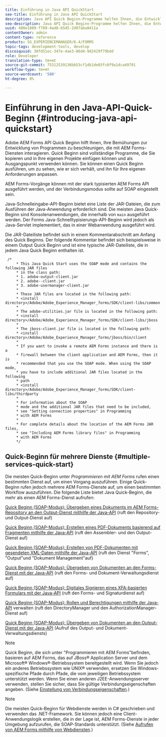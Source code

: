 ```yaml
---
title: Einführung in Java API QuickStart
seo-title: Einführung in Java API QuickStart
description: Java API Quick Beginn-Programme helfen Ihnen, die Entwicklung von Programmen zu beschleunigen, die mit AEM Forms-Diensten interagieren. Sie können die Java API Quick Beginn-Programme in Ihrem Projekt als Ausgangspunkt verwenden und anpassen.
seo-description: Java API Quick Beginn-Programme helfen Ihnen, die Entwicklung von Programmen zu beschleunigen, die mit AEM Forms-Diensten interagieren. Sie können die Java API Quick Beginn-Programme in Ihrem Projekt als Ausgangspunkt verwenden und anpassen.
uuid: 480e1809-f789-4ad8-b5d5-2d97aba8411a
contentOwner: admin
content-type: reference
products: SG_EXPERIENCEMANAGER/6.4/FORMS
topic-tags: development-tools, develop
discoiquuid: 38fd51ec-347e-4ae3-86d4-9d2429f79bdd
role: Developer
translation-type: tm+mt
source-git-commit: 75312539136bb53cf1db1de03fc0f9a1dca49791
workflow-type: tm+mt
source-wordcount: '580'
ht-degree: 0%

---
```



# Einführung in den Java-API-Quick-Beginn {#introducing-java-api-quickstart}

Adobe AEM Forms API Quick Beginn hilft Ihnen, Ihre Bemühungen zur Entwicklung von Programmen zu beschleunigen, die mit AEM Forms-Diensten interagieren. *Quick* Beginn sind vollständige Programme, die Sie kopieren und in Ihre eigenen Projekte einfügen können und als Ausgangspunkt verwenden können. Sie können einen Quick Beginn ausführen, um zu sehen, wie er sich verhält, und ihn für Ihre eigenen Anforderungen anpassen.

AEM Forms-Vorgänge können mit der stark typisierten AEM Forms API ausgeführt werden, und der Verbindungsmodus sollte auf SOAP eingestellt sein.

Java-Schnelleingabe-API-Beginn bietet eine Liste der JAR-Dateien, die zum Ausführen der Java-Anwendung erforderlich sind. Die meisten Java Quick-Beginn sind Konsolenanwendungen, die innerhalb von `main` ausgeführt werden. Der Forms Java-Schnelltypisierungs-API-Beginn wird jedoch als Java-Servlet implementiert, das in einer Webanwendung ausgeführt wird.

Die JAR-Dateiliste befindet sich in einem Kommentarabschnitt am Anfang des Quick Beginns. Der folgende Kommentar befindet sich beispielsweise in einem Output Quick Beginn und ist eine typische JAR-Dateiliste, die in jedem Java Quick Beginn enthalten ist.

```as3
 /* 
     * This Java Quick Start uses the SOAP mode and contains the following JAR files 
     * in the class path: 
     * 1. adobe-output-client.jar 
     * 2. adobe--client.jar 
     * 3. adobe-usermanager-client.jar 
     * 
     * These JAR files are located in the following path: 
     * <install directory>/Adobe/Adobe_Experience_Manager_forms/SDK/client-libs/common 
     * 
     * The adobe-utilities.jar file is located in the following path: 
     * <install directory>/Adobe/Adobe_Experience_Manager_forms/SDK/client-libs/jboss 
     * 
     * The jboss-client.jar file is located in the following path: 
     * <install directory>/Adobe/Adobe_Experience_Manager_forms/jboss/bin/client 
     * 
     * If you want to invoke a remote AEM Forms instance and there is a 
     * firewall between the client application and AEM Forms, then it is  
     * recommended that you use the SOAP mode. When using the SOAP mode,  
     * you have to include additional JAR files located in the following  
     * path 
     * <install directory>/Adobe/Adobe_Experience_Manager_forms/SDK/client-libs/thirdparty 
     * 
     * For information about the SOAP  
     * mode and the additional JAR files that need to be included,  
     * see "Setting connection properties" in Programming  
     * with AEM Forms 
     * 
     * For complete details about the location of the AEM Forms JAR files,  
     * see "Including AEM Forms library files" in Programming  
     * with AEM Forms 
     */
```

## Quick-Beginn für mehrere Dienste {#multiple-services-quick-start}

Die meisten Quick-Beginn unter *Programmieren mit AEM Forms* rufen einen bestimmten Dienst auf, um einen Vorgang auszuführen. Einige Quick-Beginn rufen jedoch mehrere AEM Forms-Dienste auf, um einen bestimmten Workflow auszuführen. Die folgende Liste bietet Java Quick-Beginn, die mehr als einen AEM Forms-Dienst aufrufen:

[Quick Beginn (SOAP-Modus): Übergeben eines Dokuments im AEM Forms-Repository an den Output-Dienst mithilfe der Java-API](/help/forms/developing/output-service-java-api-quick.md#quick-start-soap-mode-passing-a-document-located-in-the-repository-to-the-output-service-using-the-java-api) (ruft den Repository- und Output-Dienst auf)

[Quick Beginn (SOAP-Modus): Erstellen eines PDF-Dokuments basierend auf Fragmenten mithilfe der Java-API](/help/forms/developing/output-service-java-api-quick.md#quick-start-soap-mode-creating-a-pdf-document-based-on-fragments-using-the-java-api) (ruft den Assembler- und den Output-Dienst auf)

[Quick Beginn (SOAP-Modus): Erstellen von PDF-Dokumenten mit gesendeten XML-Daten mithilfe der Java-API](/help/forms/developing/forms-service-api-quick-starts.md#quick-start-soap-mode-creating-pdf-documents-with-submitted-xml-data-using-the-java-api) (ruft den Dienst &quot;Forms&quot;, &quot;Output&quot;und &quot;Dokument Management&quot;auf)

[Quick Beginn (SOAP-Modus): Übergeben von Dokumenten an den Forms-Dienst mit der Java-API](/help/forms/developing/forms-service-api-quick-starts.md#quick-start-soap-mode-passing-documents-to-the-forms-service-using-the-java-api)  (ruft den Forms- und Dokument-Verwaltungsdienst auf)

[Quick Beginn (SOAP-Modus): Digitales Signieren eines XFA-basierten Formulars mit der Java-API](/help/forms/developing/signature-service-java-api-quick.md#quick-start-soap-mode-digitally-signing-a-xfa-based-form-using-the-java-api) (ruft den Forms- und Signaturdienst auf)

[Quick Beginn (SOAP-Modus): Rollen und Berechtigungen mithilfe der Java-API](/help/forms/developing/user-manager-java-api-quick.md#quick-start-soap-mode-managing-roles-and-permissions-using-the-java-api)  verwalten (ruft den DirectoryManager und den AuthorizationManager-Dienst auf)

[Quick Beginn (SOAP-Modus): Übergeben von Dokumenten an den Output-Dienst mit der Java-API](/help/forms/developing/output-service-java-api-quick.md#quick-start-soap-mode-passing-documents-to-the-output-service-using-the-java-api)  (Aufruf des Output- und Dokument-Verwaltungsdiensts)

>[!NOTE]
>
>Quick Beginn, die sich unter &quot;Programmieren mit AEM Forms&quot;befinden, basieren auf AEM Forms, das auf JBoss® Application Server und dem Microsoft® Windows®-Betriebssystem bereitgestellt wird. Wenn Sie jedoch ein anderes Betriebssystem wie UNIX® verwenden, ersetzen Sie Windows-spezifische Pfade durch Pfade, die vom jeweiligen Betriebssystem unterstützt werden. Wenn Sie einen anderen J2EE-Anwendungsserver verwenden, stellen Sie sicher, dass Sie gültige Verbindungseigenschaften angeben. (Siehe [Einstellung von Verbindungseigenschaften](/help/forms/developing/invoking-aem-forms-using-java.md#setting-connection-properties).)

>[!NOTE]
>
>Die meisten Quick-Beginn für Webdienste werden in C# geschrieben und verwenden das .NET-Framework. Sie können jedoch eine Client-Anwendungslogik erstellen, die in der Lage ist, AEM Forms-Dienste in jeder Umgebung aufzurufen, die SOAP-Standards unterstützt. (Siehe [Aufrufen von AEM Forms mithilfe von Webdiensten](/help/forms/developing/invoking-aem-forms-using-web.md#invoking-aem-forms-using-web-services).)

